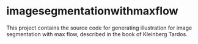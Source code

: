 # imagesegmentationwithmaxflow

This project contains the source code for generating illustration for image segmentation with max flow, described in the book of Kleinberg Tardos.